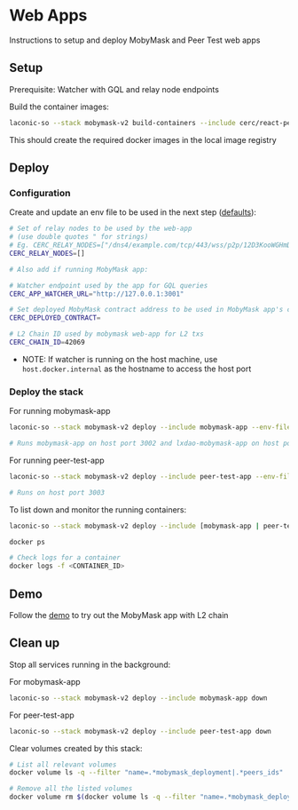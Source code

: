 # Web Apps

Instructions to setup and deploy MobyMask and Peer Test web apps

## Setup

Prerequisite: Watcher with GQL and relay node endpoints

Build the container images:

```bash
laconic-so --stack mobymask-v2 build-containers --include cerc/react-peer,cerc/mobymask-ui
```

This should create the required docker images in the local image registry

## Deploy

### Configuration

Create and update an env file to be used in the next step ([defaults](../../config/watcher-mobymask-v2/mobymask-params.env)):

  ```bash
  # Set of relay nodes to be used by the web-app
  # (use double quotes " for strings)
  # Eg. CERC_RELAY_NODES=["/dns4/example.com/tcp/443/wss/p2p/12D3KooWGHmDDCc93XUWL16FMcTPCGu2zFaMkf67k8HZ4gdQbRDr"]
  CERC_RELAY_NODES=[]

  # Also add if running MobyMask app:

  # Watcher endpoint used by the app for GQL queries
  CERC_APP_WATCHER_URL="http://127.0.0.1:3001"

  # Set deployed MobyMask contract address to be used in MobyMask app's config
  CERC_DEPLOYED_CONTRACT=

  # L2 Chain ID used by mobymask web-app for L2 txs
  CERC_CHAIN_ID=42069
  ```

* NOTE: If watcher is running on the host machine, use `host.docker.internal` as the hostname to access the host port

### Deploy the stack

For running mobymask-app
```bash
laconic-so --stack mobymask-v2 deploy --include mobymask-app --env-file <PATH_TO_ENV_FILE> up

# Runs mobymask-app on host port 3002 and lxdao-mobymask-app on host port 3004
```

For running peer-test-app
```bash
laconic-so --stack mobymask-v2 deploy --include peer-test-app --env-file <PATH_TO_ENV_FILE> up

# Runs on host port 3003
```

To list down and monitor the running containers:

```bash
laconic-so --stack mobymask-v2 deploy --include [mobymask-app | peer-test-app] ps

docker ps

# Check logs for a container
docker logs -f <CONTAINER_ID>
```

## Demo

Follow the [demo](./demo.md) to try out the MobyMask app with L2 chain

## Clean up

Stop all services running in the background:

For mobymask-app
```bash
laconic-so --stack mobymask-v2 deploy --include mobymask-app down
```

For peer-test-app
```bash
laconic-so --stack mobymask-v2 deploy --include peer-test-app down
```

Clear volumes created by this stack:

```bash
# List all relevant volumes
docker volume ls -q --filter "name=.*mobymask_deployment|.*peers_ids"

# Remove all the listed volumes
docker volume rm $(docker volume ls -q --filter "name=.*mobymask_deployment|.*peers_ids")
```
